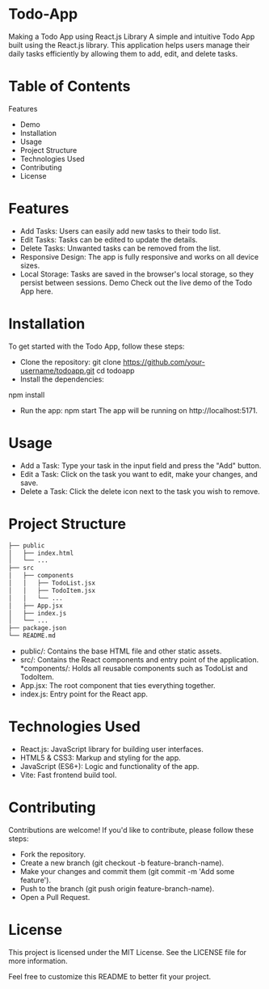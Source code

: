 # Todo-App
Making a Todo App using React.js Library
A simple and intuitive Todo App built using the React.js library. This application helps users manage their daily tasks efficiently by allowing them to add, edit, and delete tasks.
# Table of Contents
Features
* Demo
* Installation
* Usage
* Project Structure
* Technologies Used
* Contributing
* License
# Features
* Add Tasks: Users can easily add new tasks to their todo list.
* Edit Tasks: Tasks can be edited to update the details.
* Delete Tasks: Unwanted tasks can be removed from the list.
* Responsive Design: The app is fully responsive and works on all device sizes.
* Local Storage: Tasks are saved in the browser's local storage, so they persist between sessions.
Demo
Check out the live demo of the Todo App here.
# Installation
To get started with the Todo App, follow these steps:

* Clone the repository:
git clone https://github.com/your-username/todoapp.git
cd todoapp
* Install the dependencies:

npm install
* Run the app:
npm start
The app will be running on http://localhost:5171.

# Usage
* Add a Task: Type your task in the input field and press the "Add" button.
* Edit a Task: Click on the task you want to edit, make your changes, and save.
* Delete a Task: Click the delete icon next to the task you wish to remove.
# Project Structure
```bash
├── public
│   ├── index.html
│   └── ...
├── src
│   ├── components
│   │   ├── TodoList.jsx
│   │   ├── TodoItem.jsx
│   │   └── ...
│   ├── App.jsx
│   ├── index.js
│   └── ...
├── package.json
└── README.md
```
* public/: Contains the base HTML file and other static assets.
* src/: Contains the React components and entry point of the application.
*components/: Holds all reusable components such as TodoList and TodoItem.
* App.jsx: The root component that ties everything together.
* index.js: Entry point for the React app.
# Technologies Used
* React.js: JavaScript library for building user interfaces.
* HTML5 & CSS3: Markup and styling for the app.
* JavaScript (ES6+): Logic and functionality of the app.
* Vite: Fast frontend build tool.
# Contributing
Contributions are welcome! If you'd like to contribute, please follow these steps:

* Fork the repository.
* Create a new branch (git checkout -b feature-branch-name).
* Make your changes and commit them (git commit -m 'Add some feature').
* Push to the branch (git push origin feature-branch-name).
* Open a Pull Request.
# License
This project is licensed under the MIT License. See the LICENSE file for more information.

Feel free to customize this README to better fit your project.






